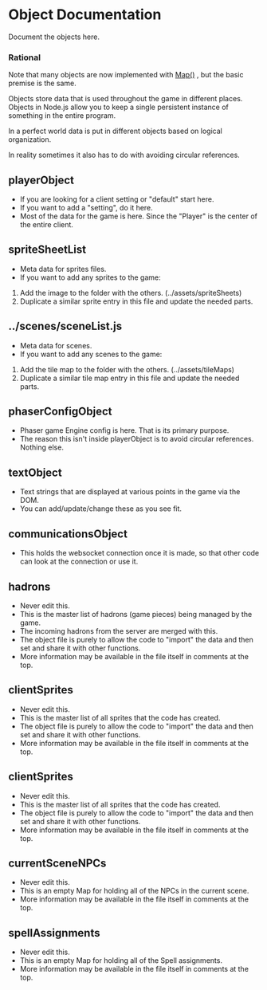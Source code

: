 # Object Documentation

Document the objects here.

### Rational
Note that many objects are now implemented with [Map()](https://developer.mozilla.org/en-US/docs/Web/JavaScript/Reference/Global_Objects/Map) , but the basic premise is the same.

Objects store data that is used throughout the game in different places.  Objects in Node.js allow you to keep a single persistent instance of something in the entire program.  

In a perfect world data is put in different objects based on logical organization.  

In reality sometimes it also has to do with avoiding circular references.  

## playerObject
 - If you are looking for a client setting or "default" start here.
 - If you want to add a "setting", do it here.
 - Most of the data for the game is here. Since the "Player" is the center of the entire client.
 
## spriteSheetList
 - Meta data for sprites files.
 - If you want to add any sprites to the game:  
 1. Add the image to the folder with the others. (../assets/spriteSheets)
 2. Duplicate a similar sprite entry in this file and update the needed parts.
 
## ../scenes/sceneList.js
 - Meta data for scenes.
 - If you want to add any scenes to the game:  
 1. Add the tile map to the folder with the others. (../assets/tileMaps)
 2. Duplicate a similar tile map entry in this file and update the needed parts.

## phaserConfigObject
 - Phaser game Engine config is here. That is its primary purpose.
 - The reason this isn't inside playerObject is to avoid circular references. Nothing else.
 
## textObject
 - Text strings that are displayed at various points in the game via the DOM.
 - You can add/update/change these as you see fit.

## communicationsObject
 - This holds the websocket connection once it is made, so that other code can look at the connection or use it.

## hadrons
 - Never edit this.
 - This is the master list of hadrons (game pieces) being managed by the game.
 - The incoming hadrons from the server are merged with this.
 - The object file is purely to allow the code to "import" the data and then set and share it with other functions.
- More information may be available in the file itself in comments at the top.

## clientSprites
- Never edit this.
- This is the master list of all sprites that the code has created.
- The object file is purely to allow the code to "import" the data and then set and share it with other functions.
- More information may be available in the file itself in comments at the top.

## clientSprites
- Never edit this.
- This is the master list of all sprites that the code has created.
- The object file is purely to allow the code to "import" the data and then set and share it with other functions.
- More information may be available in the file itself in comments at the top.

## currentSceneNPCs
- Never edit this.
- This is an empty Map for holding all of the NPCs in the current scene.
- More information may be available in the file itself in comments at the top.

## spellAssignments
- Never edit this.
- This is an empty Map for holding all of the Spell assignments.
- More information may be available in the file itself in comments at the top.